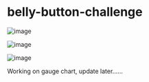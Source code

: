# belly-button-challenge



![image](https://user-images.githubusercontent.com/120543690/228076520-48da848b-2576-48bd-b9fa-d3c27fb14097.png)



![image](https://user-images.githubusercontent.com/120543690/228076589-874858cc-cdc8-4f9d-b3b4-4e71b2898c56.png)



![image](https://user-images.githubusercontent.com/120543690/228076627-779d17d1-0bb4-44ee-840a-d36f73333095.png)



Working on gauge chart, update later......
